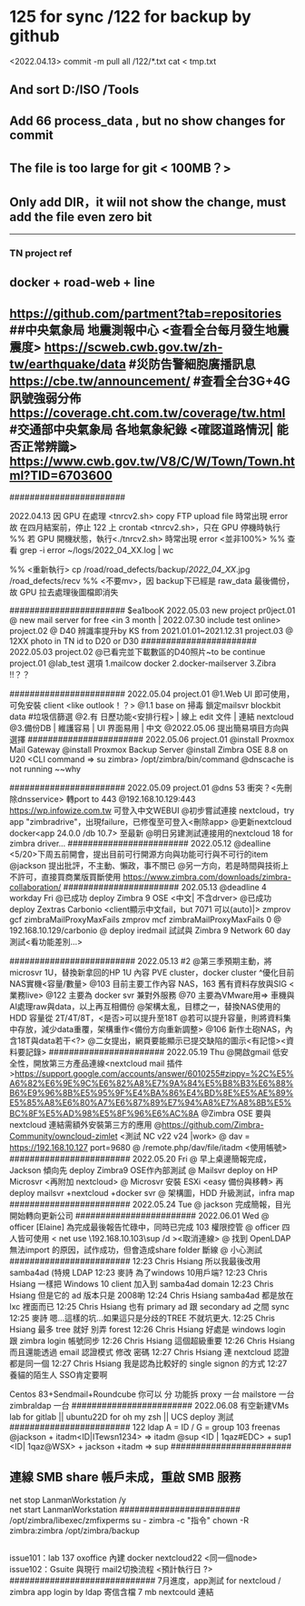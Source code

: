 # 125 for sync /122 for backup by github

<2022.04.13>
commit -m pull all /122/*.txt
cat <<dog > tmp.txt

## And sort D:/ISO /Tools 
## Add 66 process_data , but no show changes for commit
## The file is too large for git < 100MB？>
## Only add DIR，it wiil not show the change, must add the file even zero bit

-----------------------------------------
### TN project ref
## docker + road-web + line
https://github.com/partment?tab=repositories
##中央氣象局 地震測報中心 <查看全台每月發生地震震度>
https://scweb.cwb.gov.tw/zh-tw/earthquake/data
#災防告警細胞廣播訊息
https://cbe.tw/announcement/
#查看全台3G+4G 訊號強弱分佈
https://coverage.cht.com.tw/coverage/tw.html
#交通部中央氣象局 各地氣象紀錄 <確認道路情況| 能否正常辨識>
https://www.cwb.gov.tw/V8/C/W/Town/Town.html?TID=6703600
-----------------------------------------

#######################

2022.04.13 
因 GPU 在處理 <tnrcv2.sh> copy FTP upload file 時常出現 error
故 在四月結案前，停止 122 上 crontab <tnrcv2.sh>，只在 GPU 停機時執行
%% 若 GPU 開機狀態，執行<./tnrcv2.sh> 時常出現 error <並非100%>
%% 查看 grep -i error ~/logs/2022_04_XX.log | wc

%% <重新執行> cp /road/road_defects/backup/*2022_04_XX*.jpg /road_defects/recv
%% <不要mv>，因 backup下已經是 raw_data 最後備份，故 GPU 拉去處理後圖檔即消失

#######################
$ea1booK
2022.05.03 new project
pr0ject.01  @ new mail server for free <in 3 month | 2022.07.30 include test online>
project.02  @ D40 辨識率提升by KS from 2021.01.01~2021.12.31
project.03  @ 12XX photo in TN id to D20 or D30
#######################
2022.05.03 
project.02  @已看完並下載數區的D40照片~to be continue
project.01  @lab_test 選項 1.mailcow docker 2.docker-mailserver 3.Zibra <JSJSS>!!？？

#######################
2022.05.04
project.01  @1.Web UI 即可使用，可免安裝 client <like outlook！？>
            @1.1 base on 掃毒<ClamAV> 鎖定mailsvr blockbit data #垃圾信篩選
		    @2.有 日歷功能<安排行程> | 線上 edit 文件 | 連結 nextcloud
		    @3.備份DB | 維護容易 | UI 界面易用  | 中文
		    @2022.05.06 提出簡易項目方向與選擇 <Jackson forgot>
#######################
2022.05.06
project.01  @install Proxmox Mail Gateway <PMG>
            @install Proxmox Backup Server <PBS>
		    @install Zimbra OSE 8.8 on U20 <CLI command => su zimbra>
		     /opt/zimbra/bin/command
		    @dnscache is not running ~~why

#######################
2022.05.09
project.01  @dns 53 衝突？<先刪除dnsservice> 轉port to 443
            @192.168.10.129:443 https://wp.infowize.com.tw 可登入中文WEBUI
		    @初步嘗試連接 nextcloud，try app "zimbradrive"，出現failure，已修復至可登入<刪除app>
		    @更新nextcloud docker<app 24.0.0 /db 10.7> 至最新
		    @明日另建測試連接用的nextcloud 18 for zimbra driver...
########################
2022.05.12  @dealline <5/20>下周五前開會，提出目前可行開源方向與功能可行與不可行的item
            @jackson  提出批評，不主動、懶政，事不關已
            @另一方向，若是時間與技術上不許可，直接買商業版買斷使用
https://www.zimbra.com/downloads/zimbra-collaboration/
#######################
202.05.13   @deadline 4 workday
Fri         @已成功 deploy Zimbra 9 OSE <中文| 不含drver>
			@已成功 deploy Zextras Carbonio <client顯示中文fail，but 7071 可以(auto)|>
				zmprov gcf zimbraMailProxyMaxFails
				zmprov mcf zimbraMailProxyMaxFails 0
			@ 192.168.10.129/carbonio
			@ deploy iredmail 試試與 Zimbra 9 Network 60 day 測試<看功能差別…>
			
#########################
2022.05.13 #2
     @第三季預期主動，將microsvr 1U，替換新拿回的HP 1U
     內容 PVE cluster<?/other>，docker cluster
     ^優化目前NAS實機<容量/數量>
	 @103 目前主要工作內容 NAS，163 舊有資料存放<cold>與SIG <業務live>
	 @122 主要為 docker svr 兼對外服務 <FTP=車機用/客戶用>
	 @70  主要為VMware用=> 車機與AI處理raw與data，以上再互相備份
	 @架構太亂，目標之一，替換NAS使用的HDD 容量從 2T/4T/8T，<是否>可以提升至18T
	 @若可以提升容量，則將資料集中存放，減少data重覆，架構重作<備份方向重新調整>
	 @106 <?>新作土砲NAS，內含18T與data若干<?>
	 @二女提出，網頁要能顯示已提交缺陷的圖示<有記憶><資料要記錄>
#######################
2022.05.19
Thu  @開啟gmail 低安全性，開放第三方產品連線<nextcloud mail 插件>https://support.google.com/accounts/answer/6010255#zippy=%2C%E5%A6%82%E6%9E%9C%E6%82%A8%E7%9A%84%E5%B8%B3%E6%88%B6%E9%96%8B%E5%95%9F%E4%BA%86%E4%BD%8E%E5%AE%89%E5%85%A8%E6%80%A7%E6%87%89%E7%94%A8%E7%A8%8B%E5%BC%8F%E5%AD%98%E5%8F%96%E6%AC%8A
     @Zimbra OSE 要與 nextcloud 連結需額外安裝第三方的應用<zimlet><owncloud-zimlet>
	 @https://github.com/Zimbra-Community/owncloud-zimlet <測試 NC v22 v24 |work>
	 @ dav = https://192.168.10.127 port=9680
	 @ /remote.php/dav/file/itadm   <使用帳號>
########################
2022.05.20 Fri
     @ 早上桌邊簡報完成，Jackson 傾向先 deploy Zimbra9 OSE作內部測試
     @ Mailsvr deploy on HP Microsvr <再附加 nextcloud><plus docker app>
	 @ Microsvr 安裝 ESXi <easy 備份與移轉> 再deploy mailsvr +nextcloud +docker svr
	 @ 架構圖，HDD 升級測試，infra map
########################
2022.05.24 Tue
     @ jackson 完成簡報，目光開始轉向更新公司
########################
2022.06.01 Wed
     @ officer [Elaine] 為完成最後報告忙碌中，同時已完成 103 權限控管
	 @ officer 四人皆可使用 < net use \\192.168.10.103\sup /d ><取消連線>
	 @ 找到 OpenLDAP 無法import 的原因，試作成功，但會造成share folder 斷線
	 @ 小心測試
########################
12:23 Chris Hsiang 所以我最後改用 samba4ad (特規 LDAP
12:23 麥詩 為了windows 10用戶端?
12:23 Chris Hsiang 一樣把 Windows 10 client 加入到 samba4ad domain
12:23 Chris Hsiang 但是它的 ad 版本只是 2008喲
12:24 Chris Hsiang samba4ad 都是放在 lxc 裡面而已
12:25 Chris Hsiang 也有 primary ad 跟 secondary ad 之間 sync
12:25 麥詩 嗯...這樣的坑...如果這只是分歧的TREE 不就坑更大.
12:25 Chris Hsiang 最多 tree 就好 別弄 forest
12:26 Chris Hsiang 好處是 windows login 跟 zimbra login 帳號同步
12:26 Chris Hsiang 這個超級重要
12:26 Chris Hsiang 而且還能透過 email 認證模式 修改 密碼
12:27 Chris Hsiang 連 nextcloud 認證都是同一個
12:27 Chris Hsiang 我是認為比較好的 single signon 的方式
12:27 養貓的陌生人 SSO肯定要啊

Centos 83+Sendmail+Roundcube
你可以 分 功能拆
proxy 一台
mailstore 一台
zimbraldap 一台
########################
2022.06.08 有空新建VMs lab for gitlab  || ubuntu22D for oh my zsh || UCS deploy 測試
########################
122 ldap  A = ID / G = group 
103 freenas <local account to share folder>
@jackson<ID> + itadm<ID|ITewsn1234> => itadm <group>
@sup <ID | 1qaz#EDC> + sup1 <ID| 1qaz@WSX> + jackson +itadm => sup <group>
########################
## 連線 SMB share 帳戶未成，重啟 SMB 服務
net stop LanmanWorkstation /y  
net start LanmanWorkstation
########################
/opt/zimbra/libexec/zmfixperms
su - zimbra -c "指令"
chown -R zimbra:zimbra /opt/zimbra/backup
##
issue101：lab 137 oxoffice 內建 docker nextcloud22 <同一個node>
issue102：Gsuite 與現行 mail2切換流程 <預計執行日 ?>
#############################
7月進度，app測試 for nextcloud / zimbra app login by ldap
寄信含檔 7 mb nextcould 連結 <look like fault>
